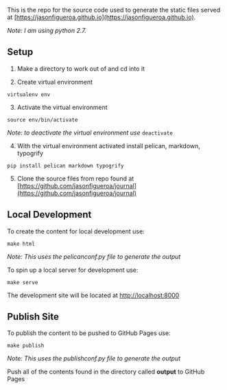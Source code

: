 This is the repo for the source code used to generate the static files served at [https://jasonfigueroa.github.io](https://jasonfigueroa.github.io). 

*Note: I am using python 2.7.*

## Setup

1. Make a directory to work out of and cd into it

2. Create virtual environment

```virtualenv env```

3. Activate the virtual environment

```source env/bin/activate```

*Note: to deactivate the virtual environment use* ```deactivate```

4. With the virtual environment activated install pelican, markdown, typogrify

```pip install pelican markdown typogrify```

5. Clone the source files from repo found at [https://github.com/jasonfigueroa/journal](https://github.com/jasonfigueroa/journal)

## Local Development

To create the content for local development use:

```make html```

*Note: This uses the pelicanconf.py file to generate the output*

To spin up a local server for development use:

```make serve```

The development site will be located at [http://localhost:8000](http://localhost:8000)

## Publish Site

To publish the content to be pushed to GitHub Pages use:

```make publish```

*Note: This uses the publishconf.py file to generate the output*

Push all of the contents found in the directory called **output** to GitHub Pages